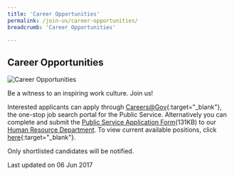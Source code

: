 ```yaml
---
title: 'Career Opportunities'
permalink: /join-us/career-opportunities/
breadcrumb: 'Career Opportunities'

---
```



<style>
  .image {width: 400px;}
  .image img {max-width: 100%;}
</style>

Career Opportunities
---

<div class="image">
  <img src="/images/1435818880055.jpg/" title="Career Opportunities" alt="Career Opportunities">
</div>

Be a witness to an inspiring work culture. Join us!

Interested applicants can apply through [Careers@Gov](http://www.careers.gov.sg/){:target="_blank"}, the one-stop job search portal for the Public Service. Alternatively you can complete and submit the [Public Service Application Form](/files/PSAF.pdf/)(131KB) to our <a href="mailto:recruitment@mlaw.gov.sg">Human Resource Department</a>. To view current available positions, click [here](http://careers.pageuppeople.com/688/cwlive/en/filter/?=&search-keyword=ministry%20of%20law&brand=ministry%20of%20law&job-mail-subscribe-privacy=agree){:target="_blank"}.

Only shortlisted candidates will be notified.

<p class="right-side-updated">Last updated on 06 Jun 2017</p>
